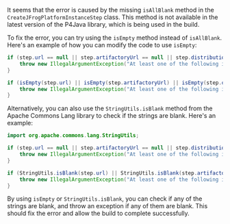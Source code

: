 It seems that the error is caused by the missing `isAllBlank` method in the `CreateJFrogPlatformInstanceStep` class. This method is not available in the latest version of the P4Java library, which is being used in the build.

To fix the error, you can try using the `isEmpty` method instead of `isAllBlank`. Here's an example of how you can modify the code to use `isEmpty`:
```java
if (step.url == null || step.artifactoryUrl == null || step.distributionUrl == null) {
    throw new IllegalArgumentException("At least one of the following is mandatory: 'url', 'artifactoryUrl', 'distributionUrl'");
}

if (isEmpty(step.url) || isEmpty(step.artifactoryUrl) || isEmpty(step.distributionUrl)) {
    throw new IllegalArgumentException("At least one of the following is mandatory: 'url', 'artifactoryUrl', 'distributionUrl'");
}
```
Alternatively, you can also use the `StringUtils.isBlank` method from the Apache Commons Lang library to check if the strings are blank. Here's an example:
```java
import org.apache.commons.lang.StringUtils;

if (step.url == null || step.artifactoryUrl == null || step.distributionUrl == null) {
    throw new IllegalArgumentException("At least one of the following is mandatory: 'url', 'artifactoryUrl', 'distributionUrl'");
}

if (StringUtils.isBlank(step.url) || StringUtils.isBlank(step.artifactoryUrl) || StringUtils.isBlank(step.distributionUrl)) {
    throw new IllegalArgumentException("At least one of the following is mandatory: 'url', 'artifactoryUrl', 'distributionUrl'");
}
```
By using `isEmpty` or `StringUtils.isBlank`, you can check if any of the strings are blank, and throw an exception if any of them are blank. This should fix the error and allow the build to complete successfully.